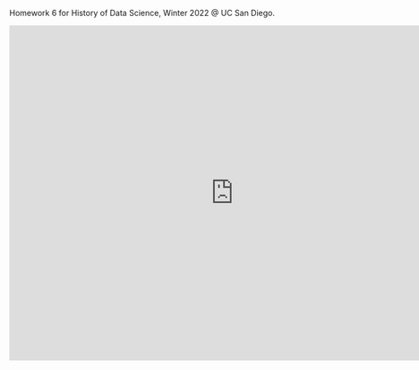 Homework 6 for History of Data Science, Winter 2022 @ UC San Diego.

<iframe src='https://stayingqold.github.io/dsc90-wi22-hw06/snow-map.html' width=800 height=600 frameBorder=0></iframe>